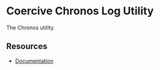 Coercive Chronos Log Utility
============================

The Chronos utility.

Resources
---------

  * [Documentation](http://not-yet-ready...)
